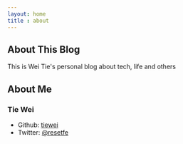 ```yaml
---
layout: home
title : about
---
```


## About This Blog

This is Wei Tie's personal blog about tech, life and others

## About Me

### Tie Wei

* Github: [tiewei](https://github.com/tiewei)
* Twitter: [@resetfe](https://twitter.com/resetfe)
